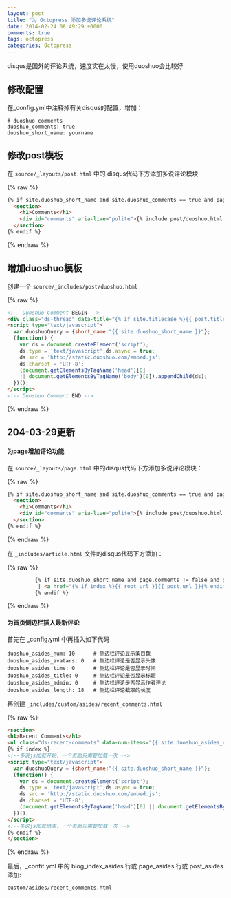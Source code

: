 ```yaml
---
layout: post
title: "为 Octopress 添加多说评论系统"
date: 2014-02-24 08:49:29 +0000
comments: true
tags: octopress
categories: Octopress
---
```



disqus是国外的评论系统，速度实在太慢，使用duoshuo会比较好
## 修改配置

在_config.yml中注释掉有关disqus的配置，增加：

```
# duoshuo comments
duoshuo_comments: true
duoshuo_short_name: yourname
```

## 修改post模板

在 `source/_layouts/post.html` 中的 disqus代码下方添加多说评论模块

{% raw %}
```html
{% if site.duoshuo_short_name and site.duoshuo_comments == true and page.comments == true %}
  <section>
    <h1>Comments</h1>
    <div id="comments" aria-live="polite">{% include post/duoshuo.html %}</div>
  </section>
{% endif %}
```
{% endraw %}

## 增加duoshuo模板

创建一个 `source/_includes/post/duoshuo.html`

{% raw %}
```html
<!-- Duoshuo Comment BEGIN -->
<div class="ds-thread" data-title="{% if site.titlecase %}{{ post.title | titlecase }}{% else %}{{ post.title }}{% endif %}"></div>
<script type="text/javascript">
  var duoshuoQuery = {short_name:"{{ site.duoshuo_short_name }}"};
  (function() {
    var ds = document.createElement('script');
    ds.type = 'text/javascript';ds.async = true;
    ds.src = 'http://static.duoshuo.com/embed.js';
    ds.charset = 'UTF-8';
    (document.getElementsByTagName('head')[0] 
    || document.getElementsByTagName('body')[0]).appendChild(ds);
  })();
</script>
<!-- Duoshuo Comment END -->
```
{% endraw %}

## 204-03-29更新

#### 为page增加评论功能

在 `source/_layouts/page.html` 中的disqus代码下方添加多说评论模块：

{% raw %}
```html
{% if site.duoshuo_short_name and site.duoshuo_comments == true and page.comments == true %}
  <section>
    <h1>Comments</h1>
    <div id="comments" aria-live="polite">{% include post/duoshuo.html %}</div>
  </section>
{% endif %}
```
{% endraw %}

在 `_includes/article.html` 文件的disqus代码下方添加：

{% raw %}
```html
         {% if site.duoshuo_short_name and page.comments != false and post.comments != false and site.duoshuo_comments == true %}
          | <a href="{% if index %}{{ root_url }}{{ post.url }}{% endif %}#comments">Comments</a>
         {% endif %}
```
{% endraw %}

#### 为首页侧边栏插入最新评论

首先在 _config.yml 中再插入如下代码

    duoshuo_asides_num: 10      # 侧边栏评论显示条目数
    duoshuo_asides_avatars: 0   # 侧边栏评论是否显示头像
    duoshuo_asides_time: 0      # 侧边栏评论是否显示时间
    duoshuo_asides_title: 0     # 侧边栏评论是否显示标题
    duoshuo_asides_admin: 0     # 侧边栏评论是否显示作者评论
    duoshuo_asides_length: 18   # 侧边栏评论截取的长度

再创建 `_includes/custom/asides/recent_comments.html`

{% raw %}
```html
<section>
<h1>Recent Comments</h1>
<ul class="ds-recent-comments" data-num-items="{{ site.duoshuo_asides_num }}" data-show-avatars="{{ site.duoshuo_asides_avatars }}" data-show-time="{{ site.duoshuo_asides_time }}" data-show-title="{{ site.duoshuo_asides_title }}" data-show-admin="{{ site.duoshuo_asides_admin }}" data-excerpt-length="{{ site.duoshuo_asides_length }}"></ul>
{% if index %}
<!--多说js加载开始，一个页面只需要加载一次 -->
<script type="text/javascript">
  var duoshuoQuery = {short_name:"{{ site.duoshuo_short_name }}"};
  (function() {
    var ds = document.createElement('script');
    ds.type = 'text/javascript';ds.async = true;
    ds.src = 'http://static.duoshuo.com/embed.js';
    ds.charset = 'UTF-8';
    (document.getElementsByTagName('head')[0] || document.getElementsByTagName('body')[0]).appendChild(ds);
  })();
</script>
<!--多说js加载结束，一个页面只需要加载一次 -->
{% endif %}
</section>
```
{% endraw %}

最后，_confit.yml 中的 blog_index_asides 行或 page_asides 行或 post_asides 添加:

    custom/asides/recent_comments.html

    